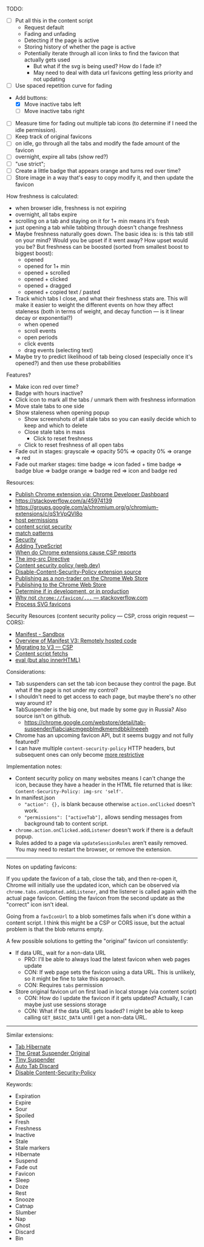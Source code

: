 TODO:

- [ ] Put all this in the content script
  - Request default
  - Fading and unfading
  - Detecting if the page is active
  - Storing history of whether the page is active
  - Potentially iterate through all icon links to find the favicon that actually gets used
    - But what if the svg is being used? How do I fade it?
    - May need to deal with data url favicons getting less priority and not updating
- [ ] Use spaced repetition curve for fading
- Add buttons:
  - [x] Move inactive tabs left
  - [ ] Move inactive tabs right
- [ ] Measure time for fading out multiple tab icons (to determine if I need the idle permission).
- [ ] Keep track of original favicons
- [ ] on idle, go through all the tabs and modify the fade amount of the favicon
- [ ] overnight, expire all tabs (show red?)
- [ ] "use strict";
- [ ] Create a little badge that appears orange and turns red over time?
- [ ] Store image in a way that's easy to copy modify it, and then update the favicon

How freshness is calculated:

- when browser idle, freshness is not expiring
- overnight, all tabs expire
- scrolling on a tab and staying on it for 1+ min means it's fresh
- just opening a tab while tabbing through doesn't change freshness
- Maybe freshness naturally goes down. The basic idea is: is this tab still on your mind? Would you be upset if it went away? How upset would you be? But freshness can be boosted (sorted from smallest boost to biggest boost):
  - opened
  - opened for 1+ min
  - opened + scrolled
  - opened + clicked
  - opened + dragged
  - opened + copied text / pasted
- Track which tabs I close, and what their freshness stats are. This will make it easier to weight the different events on how they affect staleness (both in terms of weight, and decay function — is it linear decay or exponential?)
  - when opened
  - scroll events
  - open periods
  - click events
  - drag events (selecting text)
- Maybe try to predict likelihood of tab being closed (especially once it's opened?) and then use these probabilities

Features?

- Make icon red over time?
- Badge with hours inactive?
- Click icon to mark all the tabs / unmark them with freshness information
- Move stale tabs to one side
- Show staleness when opening popup
  - Show screenshots of all stale tabs so you can easily decide which to keep and which to delete
  - Close stale tabs in mass
    - Click to reset freshness
  - Click to reset freshness of all open tabs
- Fade out in stages: grayscale => opacity 50% => opacity 0% => orange => red
- Fade out marker stages: time badge => icon faded + time badge => badge blue => badge orange => badge red => icon and badge red

Resources:

- [Publish Chrome extension via: Chrome Developer Dashboard](https://chrome.google.com/webstore/devconsole)
- https://stackoverflow.com/a/45974139
- https://groups.google.com/a/chromium.org/g/chromium-extensions/c/qS1rVpQVl8o
- [host permissions](https://developer.chrome.com/docs/extensions/mv3/declare_permissions/#host-permissions)
- [content script security](https://developer.chrome.com/docs/extensions/mv3/messaging/#content-scripts-are-less-trustworthy)
- [match patterns](https://developer.chrome.com/docs/extensions/mv3/match_patterns/)
- [Security](https://developer.chrome.com/docs/extensions/mv3/content_scripts/#security)
- [Adding TypeScript](https://developer.chrome.com/docs/extensions/mv3/getstarted/development-basics/#types)
- [When do Chrome extensions cause CSP reports](https://www.debugbear.com/blog/chrome-extension-csp-error-noise)
- [The img-src Directive](https://content-security-policy.com/img-src/)
- [Content security policy (web.dev)](https://web.dev/csp)
- [Disable-Content-Security-Policy extension source](https://github.com/WithoutHair/Disable-Content-Security-Policy)
- [Publishing as a non-trader on the Chrome Web Store](https://stackoverflow.com/questions/72488292/chrome-webstore-developer-dashboard-am-i-a-trader-or-non-trader)
- [Publishing to the Chrome Web Store](https://developer.chrome.com/docs/webstore/publish/#step5)
- [Determine if in development, or in production](https://stackoverflow.com/questions/36339862/how-to-know-chrome-extension-is-in-development-or-production-environment)
- [Why not `chrome://favicon/...` — stackoverflow.com](https://stackoverflow.com/questions/10665321/reliably-getting-favicons-in-chrome-extensions-chrome-favicon)
- [Process SVG favicons](https://levelup.gitconnected.com/draw-an-svg-to-canvas-and-download-it-as-image-in-javascript-f7f7713cf81f)

Security Resources (content security policy — CSP, cross origin request — CORS):

- [Manifest - Sandbox](https://developer.chrome.com/docs/extensions/mv3/manifest/sandbox/)
- [Overview of Manifest V3: Remotely hosted code](https://developer.chrome.com/docs/extensions/mv3/intro/mv3-overview/#remotely-hosted-code)
- [Migrating to V3 — CSP](https://developer.chrome.com/docs/extensions/mv3/mv3-migration/#content-security-policy)
- [Content script fetchs](https://www.chromium.org/Home/chromium-security/extension-content-script-fetches/)
- [eval (but also innerHTML)](https://developer.chrome.com/docs/extensions/mv3/sandboxingEval/)

Considerations:

- Tab suspenders can set the tab icon because they control the page. But what if the page is not under my control?
- I shouldn't need to get access to each page, but maybe there's no other way around it?
- TabSuspender is the big one, but made by some guy in Russia? Also source isn't on github.
  - https://chrome.google.com/webstore/detail/tab-suspender/fiabciakcmgepblmdkmemdbbkilneeeh
- Chrome has an upcoming favicon API, but it seems buggy and not fully featured?
- I can have multiple `content-security-policy` HTTP headers, but subsequent ones can only become [more restrictive](https://chrisguitarguy.com/2019/07/05/working-with-multiple-content-security-policy-headers/)

Implementation notes:

- Content security policy on many websites means I can't change the icon, because they have a header in the HTML file returned that is like: `Content-Security-Policy: img-src 'self'`.
- In manifest.json
  - `"action": {},` is blank because otherwise `action.onClicked` doesn't work.
  - `"permissions": ["activeTab"],` allows sending messages from background tab to content script.
- `chrome.action.onClicked.addListener` doesn't work if there is a default popup.
- Rules added to a page via `updateSessionRules` aren't easily removed. You may need to restart the browser, or remove the extension.

---

Notes on updating favicons:

If you update the favicon of a tab, close the tab, and then re-open it, Chrome will initially use the updated icon,
which can be observed via `chrome.tabs.onUpdated.addListener`, and the listener is called again with the actual page favicon. Getting the favicon from the second update as the "correct" icon isn't ideal.

Going from a `favIconUrl` to a blob sometimes fails when it's done within a content script. I think this might be a
CSP or CORS issue, but the actual problem is that the blob returns empty.

A few possible solutions to getting the "original" favicon url consistently:

- If data URL, wait for a non-data URL
  - PRO: I'll be able to always load the latest favicon when web pages update
  - CON: If web page sets the favicon using a data URL. This is unlikely, so it might be fine to take this approach.
  - CON: Requires `tabs` permission
- Store original favicon url on first load in local storage (via content script)
  - CON: How do I update the favicon if it gets updated? Actually, I can maybe just use sessions storage
  - CON: What if the data URL gets loaded? I might be able to keep calling `GET_BASIC_DATA` until I get a non-data URL.

---

Similar extensions:

- [Tab Hibernate](https://chrome.google.com/webstore/detail/tab-hibernate/ammlihljcndoijbkoobiobhjgoopiidn?hl=en-US)
- [The Great Suspender Original](https://chrome.google.com/webstore/detail/the-great-suspender-origi/ahmkjjgdligadogjedmnogbpbcpofeeo?hl=en-US)
- [Tiny Suspender](https://chrome.google.com/webstore/detail/tiny-suspender/bbomjaikkcabgmfaomdichgcodnaeecf?hl=en-US)
- [Auto Tab Discard](https://chrome.google.com/webstore/detail/auto-tab-discard/jhnleheckmknfcgijgkadoemagpecfol?hl=en-US)
- [Disable Content-Security-Policy](https://chrome.google.com/webstore/detail/disable-content-security/ieelmcmcagommplceebfedjlakkhpden)

Keywords:

- Expiration
- Expire
- Sour
- Spoiled
- Fresh
- Freshness
- Inactive
- Stale
- Stale markers
- Hibernate
- Suspend
- Fade out
- Favicon
- Sleep
- Doze
- Rest
- Snooze
- Catnap
- Slumber
- Nap
- Ghost
- Discard
- Bin
